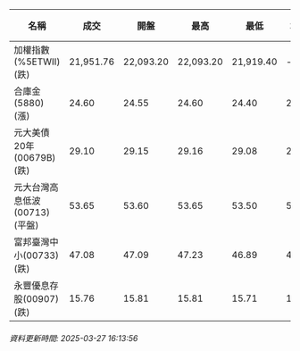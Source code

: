 | 名稱 | 成交 | 開盤 | 最高 | 最低 | 均價 | 成交金額(億) | 昨收 | 漲跌幅 | 漲跌 | 總量 | 昨量 | 振幅 |
| -------- | -------- | -------- | -------- |-------- | -------- | -------- |-------- |-------- |-------- | -------- | -------- |-------- |
|加權指數(%5ETWII) (跌)|21,951.76|22,093.20|22,093.20|21,919.40|-|2,643.66|22,260.29|1.39%|308.53|5,552,764|0|0.78%|
|合庫金(5880) (漲)|24.60|24.55|24.60|24.40|24.50|1.76|24.55|0.20%|0.05|7,193|7,507|0.81%|
|元大美債20年(00679B) (跌)|29.10|29.15|29.16|29.08|29.12|8.45|29.20|0.34%|0.10|29,002|22,463|0.27%|
|元大台灣高息低波(00713) (平盤)|53.65|53.60|53.65|53.50|53.59|5.57|53.65|0.00%|0.00|10,392|7,249|0.28%|
|富邦臺灣中小(00733) (跌)|47.08|47.09|47.23|46.89|47.07|0.529|47.73|1.36%|0.65|1,123|529|0.71%|
|永豐優息存股(00907) (跌)|15.76|15.81|15.81|15.71|15.74|0.252|15.84|0.51%|0.08|1,600|846|0.63%|
###### 資料更新時間: 2025-03-27 16:13:56